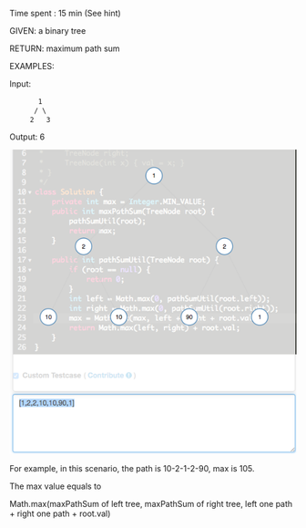 Time spent : 15 min (See hint)

GIVEN: a binary tree

RETURN: maximum path sum

EXAMPLES:

Input: 

```
       1
      / \
     2   3
```

Output: 6

![Tree](https://github.com/Cappuccinuo/LeetCode/blob/master/Tree/124.%20Binary%20Tree%20Maximum%20Path%20Sum/Tree.png?raw=true)

For example, in this scenario, the path is 10-2-1-2-90, max is 105.

The max value equals to

Math.max(maxPathSum of left tree, maxPathSum of right tree, left one path + right one path + root.val)